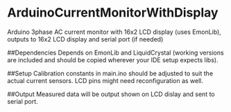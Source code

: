 ArduinoCurrentMonitorWithDisplay
===================

Arduino 3phase AC current monitor with 16x2 LCD display (uses EmonLib), outputs to 16x2 LCD display and serial port (if needed)

##Dependencies
Depends on EmonLib and LiquidCrystal (working versions are included and should be copied wherever your IDE setup expects libs).

##Setup
Calibration constants in main.ino should be adjusted to suit the actual current sensors. LCD pins might need reconfiguration as well.

##Output
Measured data will be output shown on LCD dislay and sent to serial port.


